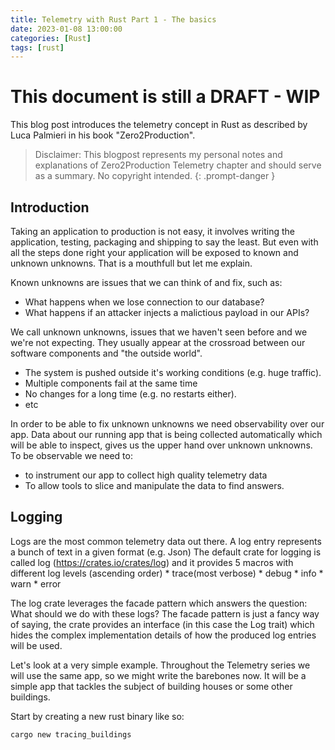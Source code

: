 ```yaml
---
title: Telemetry with Rust Part 1 - The basics
date: 2023-01-08 13:00:00
categories: [Rust]
tags: [rust]
---
```


# This document is still a DRAFT - WIP

This blog post introduces the telemetry concept in Rust as described by Luca Palmieri in his book "Zero2Production". 

> Disclaimer: This blogpost represents my personal notes and explanations of Zero2Production Telemetry chapter and should serve as a summary. No copyright intended.
{: .prompt-danger }


## Introduction

Taking an application to production is not easy, it involves writing the application, testing, packaging and shipping to say the least. But even with all the steps done right your application will be exposed to known and unknown unknowns. That is a mouthfull but let me explain.

Known unknowns are issues that we can think of and fix, such as:
* What happens when we lose connection to our database?
* What happens if an attacker injects a malictious payload in our APIs?
  
We call unknown unknowns, issues that we haven't seen before and we we're not expecting. They usually appear at the crossroad between our software components and "the outside world". 

  * The system is pushed outside it's working conditions (e.g. huge traffic).
  * Multiple components fail at the same time
  * No changes for a long time (e.g. no restarts either).
  * etc


In order to be able to fix unknown unknowns we need observability over our app. Data about our running app that is being collected automatically which will be able to inspect, gives us the upper hand over unknown unknowns.
To be observable we need to:
  * to instrument our app to collect high quality telemetry data
  * To allow tools to slice and manipulate the data to find answers.

## Logging

Logs are the most common telemetry data out there. A log entry represents a bunch of text in a given format (e.g. Json)
The default crate for logging is called log (https://crates.io/crates/log) and it provides 5 macros with different log levels (ascending order)
    * trace(most verbose)
    * debug
    * info
    * warn
    * error

The log crate leverages the facade pattern which answers the question: What should we do with these logs?
The facade pattern is just a fancy way of saying, the crate provides an interface (in this case the Log trait) which hides the complex implementation details of how the produced log entries will be used.

Let's look at a very simple example. Throughout the Telemetry series we will use the same app, so we might write the barebones now. It will be a simple app that tackles the subject of building houses or some other buildings.

Start by creating a new rust binary like so:

```bash
cargo new tracing_buildings
```





